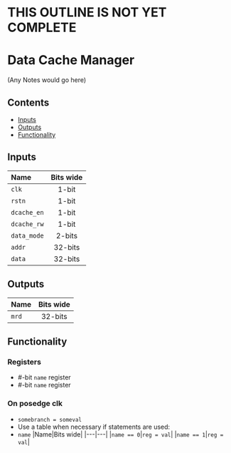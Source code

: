 # THIS OUTLINE IS NOT YET COMPLETE #

# Data Cache Manager #
(Any Notes would go here)

## Contents
* [Inputs](#inputs)
* [Outputs](#outputs)
* [Functionality](#functionality)

## Inputs
|Name|Bits wide|
|:---|:---:|
|```clk```|1-bit|
|```rstn```|1-bit|
|```dcache_en```|1-bit|
|```dcache_rw```|1-bit|
|```data_mode```|2-bits|
|```addr```|32-bits|
|```data```|32-bits|


## Outputs
|Name|Bits wide|
|:---|:---:|
|```mrd```|32-bits|

## Functionality
### Registers
  - #-bit ```name``` register
  - #-bit ```name``` register
### On posedge clk
  - ```somebranch = someval```
  - Use a table when necessary if statements are used:
  - ```name```
    |Name|Bits wide|
    |---|---|
    |```name == 0```|```reg = val```|
    |```name == 1```|```reg = val```|
